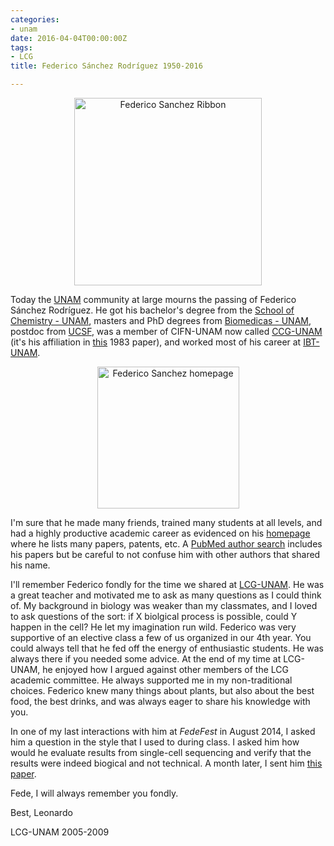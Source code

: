 ```yaml
---
categories:
- unam
date: 2016-04-04T00:00:00Z
tags:
- LCG
title: Federico Sánchez Rodríguez 1950-2016

---
```









<center>
<a href='http://www.imagechef.com/ic/ribbon/'><img alt = 'Federico Sanchez Ribbon' height='300' src='http://lcolladotor.github.io/figs/2016-04-04-FedericoSanchez/Fede-Ribbon.jpg' /></a>
</center>

Today the [UNAM](https://www.unam.mx/) community at large mourns the passing of Federico Sánchez Rodríguez. He got his bachelor's degree from the [School of Chemistry - UNAM](http://www.quimica.unam.mx/), masters and PhD degrees from [Biomedicas - UNAM](http://www.biomedicas.unam.mx/), postdoc from [UCSF](https://www.ucsf.edu/), was a member of CIFN-UNAM now called [CCG-UNAM](http://www.ccg.unam.mx/en) (it's his affiliation in [this](http://www.jbc.org/content/258/20/12618.full.pdf+html) 1983 paper), and worked most of his career at [IBT-UNAM](http://ibt.unam.mx/).

<center>
<a href='http://www.ibt.unam.mx/server/PRG.base?tipo:doc,dir:PRG.curriculum,par:federico'><img alt = 'Federico Sanchez homepage' height='227' src='http://www.ibt.unam.mx/img/fot/federico.gif' /></a>
</center>

I'm sure that he made many friends, trained many students at all levels, and had a highly productive academic career as evidenced on his [homepage](http://www.ibt.unam.mx/server/PRG.base?tipo:doc,dir:PRG.curriculum,par:federico) where he lists many papers, patents, etc. A [PubMed author search](http://www.ncbi.nlm.nih.gov/pubmed/?term=S%C3%A1nchez%20F%5BAuthor%5D&cauthor=true&cauthor_uid=26911872) includes his papers but be careful to not confuse him with other authors that shared his name.

I'll remember Federico fondly for the time we shared at [LCG-UNAM](http://www.lcg.unam.mx/es/about). He was a great teacher and motivated me to ask as many questions as I could think of. My background in biology was weaker than my classmates, and I loved to ask questions of the sort: if X biolgical process is possible, could Y happen in the cell? He let my imagination run wild. Federico was very supportive of an elective class a few of us organized in our 4th year. You could always tell that he fed off the energy of enthusiastic students. He was always there if you needed some advice. At the end of my time at LCG-UNAM, he enjoyed how I argued against other members of the LCG academic committee. He always supported me in my non-traditional choices. Federico knew many things about plants, but also about the best food, the best drinks, and was always eager to share his knowledge with you.

In one of my last interactions with him at _FedeFest_ in August 2014, I asked him a question in the style that I used to during class. I asked him how would he evaluate results from single-cell sequencing and verify that the results were indeed biogical and not technical. A month later, I sent him [this paper](http://genomebiology.biomedcentral.com/articles/10.1186/s13059-014-0452-9).

Fede, I will always remember you fondly.

Best,
Leonardo

LCG-UNAM 2005-2009

